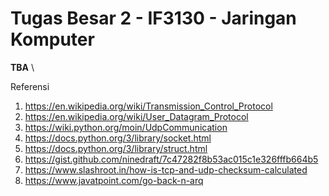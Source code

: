 # Tugas Besar 2 - IF3130 - Jaringan Komputer
**TBA** \

Referensi
1. https://en.wikipedia.org/wiki/Transmission_Control_Protocol
2. https://en.wikipedia.org/wiki/User_Datagram_Protocol
3. https://wiki.python.org/moin/UdpCommunication
4. https://docs.python.org/3/library/socket.html
5. https://docs.python.org/3/library/struct.html
6. https://gist.github.com/ninedraft/7c47282f8b53ac015c1e326fffb664b5
7. https://www.slashroot.in/how-is-tcp-and-udp-checksum-calculated
8. https://www.javatpoint.com/go-back-n-arq
